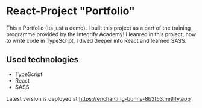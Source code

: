 # React-Project "Portfolio"

This a Portfolio (Its just a demo). I built this project as a part of the training programme provided by the Integrify Academy!
I leanred in this project, how to write code in TypeScript, I dived deeper into React and learned SASS.

## Used technologies

- TypeScript
- React
- SASS

Latest version is deployed at https://enchanting-bunny-8b3f53.netlify.app
